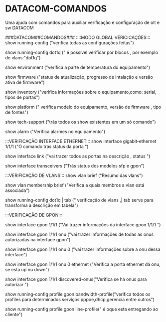 # DATACOM-COMANDOS
Uma ajuda com comandos para auxiliar verificação e configuração de olt e sw  DATACOM



###DATACOM##COMANDOS###
::::MODO GLOBAL  VERICICAÇÕES:::
show running-config ("verifica todas as configurações feitas")

show running-config dot1q (" é possivel verificar por blocos , por exemplo de vlans:"dot1q") 

show environment  ("verifica a parte de temperatura do equipamento")

show firmware ("status de atualização, progresso de intalação e versão ativa de firmware")

show inventory ("verifica informações sobre o equipamento,como: serial, tipos de portas")

show platform (" verifica modelo do equipamento, versão de firmware , tipo de fontes")

show tech-support ("trás todos os show existentes em um só comando")

show alarm ("Verifica alarmes no equipamento")

:::VERIFICAÇÃO INTERFACE ETHERNET:::
show interface gigabit-ethernet 1/1/1 ("O comando trás status da porta ")

show interface link ("vai trazer todos as portas na descrição , status ")

show interface transceivers ("Trás status dos modelos sfp e gpon")

:::VERIFICAÇÃO DE VLANS:::
show vlan brief ("Resumo das vlans")

show vlan membership brief ("Verifica a quais membros a vlan está associada")

show running-config dot1q | tab (" verificação de vlans ,| tab serve para transforma a descrição em tabela")

:::VERIFICAÇÃO DE GPON:::

show interface gpon 1/1/1 ("Vai trazer informações da interface gpon 1/1/1 ")

show interface gpon 1/1/1 onu ("vai trazer informações de todas as onus autorizadas na interface gpon")

show interface gpon 1/1/1 onu 0 ("vai trazer informações sobre a onu dessa interface")

show interface gpon 1/1/1 onu 0 ethernet ("Verifica a porta ethernet da onu, se esta up ou down")

show interface gpon 1/1/1 discovered-onus("Verifica se há onus para autorizar ")

show running-config profile gpon bandwidth-profile("verifica todos os profiles para determinados serviços pppoe,dhcp,gerencia entre outros")

show running-config profile gpon line-profile(" é oque esta entregando ao cliente")

